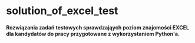 # solution_of_excel_test

#### Rozwiązania zadań testowych sprawdzająych poziom znajomości EXCEL dla kandydatów do pracy przygotowane z wykorzystaniem Python'a.

